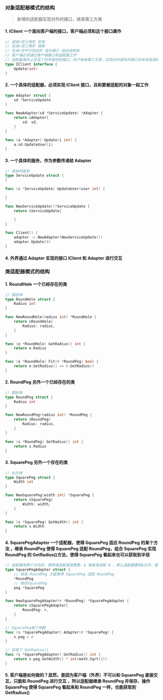 ### 对象适配器模式的结构

> 新增的适配器实现对外的接口，继承第三方类

#### 1. IClient 一个面向客户端的接口，客户端必须和这个接口龚作

```go
// 虚线+空三角形 实现
// 实线+空三角形 继承
// 实线+空平行四边形 组合接口 组合结构体
// 客户端必须通过客户端接口和适配器工作
// 适配器类向上实现了对外提供的接口，向下继承第三方类，实现对外提供的接口的本质是调用被继承类的已有的方法
type IClient interface {
	Update(int)
}

```

#### 2. 一个具体的适配器，必须实现 IClient 接口，且和要被适配的对象一起工作

```go
type Adapter struct {
	sd *ServiceUpdate
}

func NewAdapter(sd *ServiceUpdate) *Adapter {
	return &Adapter{
		sd: sd,
	}
}

func (a *Adapter) Update(i int) {
	a.sd.UpdateUser(i)
}

```

#### 3. 一个具体的服务，作为参数传递给 Adapter

```go
// 具体的服务
type ServiceUpdate struct {
}

func (s *ServiceUpdate) UpdateUser(user int) {

}

func NewServiceUpdate()*ServiceUpdate {
    return &ServiceUpdate{

    }
}

func Client() {
	adapter := NewAdapter(NewServiceUpdate())
	adapter.Update(9)
}
```

#### 4. 外界通过 Adapter 实现的接口 IClient 和 Adapter 进行交互

### 类适配器模式的结构

#### 1. RoundHole 一个已经存在的类

```go
// 圆柱体
type RoundHole struct {
	Radius int
}

func NewRoundHole(radius int) *RoundHole {
	return &RoundHole{
		Radius: radius,
	}
}

func (e *RoundHole) GetRadius() int {
	return e.Radius
}

func (e *RoundHole) Fit(r *RoundPeg) bool {
	return e.GetRadius() == r.GetRadius()
}

```

#### 2. RoundPeg 另外一个已经存在的类

```go
// 圆柱体
type RoundPeg struct {
	Radius int
}

func NewRoundPeg(radius int) *RoundPeg {
	return &RoundPeg{
		Radius: radius,
	}
}

func (s *RoundPeg) GetRadius() int {
	return s.Radius
}

```

#### 3. SquarePeg 另外一个存在的类

```go
// 长方体
type SquarePeg struct {
	Width int
}

func NewSquarePeg(width int) *SquarePeg {
	return &SquarePeg{
		Width: width,
	}
}

func (s *SquarePeg) GetWidth() int {
	return s.Width
}

```

#### 4. SquarePegAdapter 一个适配器，使得 SquarePeg 适应 RoundPeg 的某个方法 ，继承 RoundPeg 使得 SquarePeg 适配 RoundPeg，组合 SquarePeg 实现 RoundPeg 的 GetRadius()方法，使得 SquarePeg 看起来也可以获取到半径

```go
// 适配器有两个方向的，使得谁适配谁很重要，A 被拿来适配 B ，那么适配器要和A合作，要继承B,
type SquarePegAdapter struct {
	// 继承 RoundPeg 才能使得 SquarePeg 适配 RoundPeg
	*RoundPeg
	// 保存SquarePeg
	peg *SquarePeg
}

func NewSquarePegAdapter(r *RoundPeg) *SquarePegAdapter {
	return &SquarePegAdapter{
		RoundPeg: r,
	}
}

// SquarePeg做了参数
func (s *SquarePegAdapter) Adapter(r *SquarePeg) {
	s.peg = r
}

// 实现了 GetRadius()
func (s *SquarePegAdapter) GetRadius() int {
	return s.peg.GetWidth() * int(math.Sqrt(2))
}
```

#### 5. 客户端是如何做的？显然，是因为客户端（外界）不可以和 SquarePeg 直接交互，只能和 RoundPeg 进行交互 ，所以适配器继承 RoundPeg 并保存、操作 SquarePeg 使得 SquarePeg 看起来和 RoundPeg 一样，也能获取到 GetRadius()

```go


```
